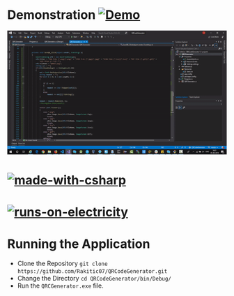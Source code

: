 # Demonstration [![Demo](https://img.shields.io/badge/How-To-red.svg?style=for-the-badge&logo=discourse)](https://github.com/Rakitic07/QRCodeGenerator)

![QRGif](https://github.com/Rakitic07/QRCodeGenerator/blob/master/QR.gif)


# [![made-with-csharp](https://forthebadge.com/images/badges/made-with-c-sharp.svg)](https://docs.microsoft.com/en-us/dotnet/csharp/)
# [![runs-on-electricity](https://forthebadge.com/images/badges/powered-by-electricity.svg)](https://www.youtube.com/watch?v=oB1v-wh7EGU)

# Running the Application

+ Clone the Repository `git clone https://github.com/Rakitic07/QRCodeGenerator.git`
+ Change the Directory `cd QRCodeGenerator/bin/Debug/`
+ Run the `QRCGenerator.exe` file.

